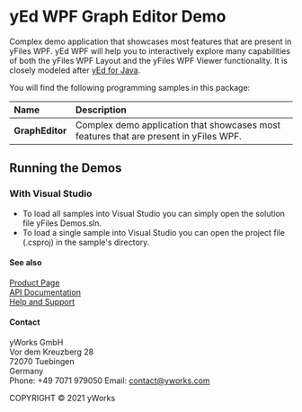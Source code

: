
# yEd WPF Graph Editor Demo
Complex demo application that showcases most features that are present in yFiles WPF. yEd WPF will help you to interactively explore many capabilities of both the yFiles WPF Layout and the yFiles WPF Viewer functionality. It is closely modeled after [yEd for Java](http://www.yworks.com/en/products_yed_about.html). 

You will find the following programming samples in this package: 


| Name | Description |
|:---|:---|
|**GraphEditor** | Complex demo application that showcases most features that are present in yFiles WPF. |

## Running the Demos

### With Visual Studio

* To load all samples into Visual Studio you can simply open the solution file yFiles Demos.sln. 
* To load a single sample into Visual Studio you can open the project file (.csproj) in the sample's directory. 




#### See also
[Product Page](https://www.yworks.com/products/yfileswpf)  
[API Documentation](https://docs.yworks.com/yfileswpf)    
[Help and Support](https://www.yworks.com/products/yfiles/support)


#### Contact
yWorks GmbH  
Vor dem Kreuzberg 28  
72070 Tuebingen  
Germany  
Phone: +49 7071 979050
Email: contact@yworks.com

COPYRIGHT &#x00A9; 2021 yWorks   


